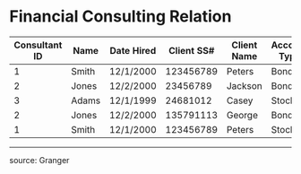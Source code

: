 # Financial Consulting Relation

Consultant ID	|	Name	|	Date Hired	|	Client SS#	|	Client Name	|	Account Type
---	|	---	|	---	|	---	|	---	|	---
1	|	Smith	|	12/1/2000	|	123456789	|	Peters	|	Bonds
2	|	Jones	|	12/2/2000	|	23456789	|	Jackson	|	Bonds
3	|	Adams	|	12/1/1999	|	24681012	|	Casey	|	Stock
2	|	Jones	|	12/2/2000	|	135791113	|	George	|	Bonds
1	|	Smith	|	12/1/2000	|	123456789	|	Peters	|	Stock

<hr>

source: Granger
